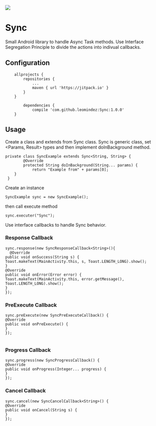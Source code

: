 [![](https://jitpack.io/v/leomindez/easyrecycler.svg)](https://jitpack.io/#leomindez/sync)

# Sync
Small Android library to handle Async Task methods. 
Use Interface Segregation Principle to divide the actions into indivual callbacks. 

## Configuration
```
	allprojects {
		repositories {
			...
			maven { url 'https://jitpack.io' }
		}
	}
        
        dependencies {
	        compile 'com.github.leomindez:Sync:1.0.0'
	}
```
## Usage 
Create a class and extends from Sync class. Sync is generic class, set <Params, Result> types and then implement doInBackground method.
```
private class SyncExample extends Sync<String, String> {
        @Override
        protected String doInBackground(String... params) {
            return "Example from" + params[0];
    }
 }

```
Create an instance 

```
SyncExample sync = new SyncExample();
```

then call execute method 
```
sync.executer("Sync");
```

Use interface callbacks to handle Sync behavior. 

### Response Callback
```
sync.response(new SyncResponseCallback<String>(){
  @Override
public void onSuccess(String s) {
Toast.makeText(MainActivity.this, s, Toast.LENGTH_LONG).show();
}
@Override
public void onError(Error error) {
Toast.makeText(MainActivity.this, error.getMessage(), Toast.LENGTH_LONG).show();
}
});
```
### PreExecute Callback

```
sync.preExecute(new SyncPreExecuteCallback() {
@Override
public void onPreExecute() {       
}
});    
                
```

### Progress Callback
```
sync.progress(new SyncProgressCallback() {
@Override
public void onProgress(Integer... progress) {
}
});
```

### Cancel Callback
```
sync.cancel(new SyncCancelCallback<String>() {
@Override
public void onCancel(String s) {
}
});
```
